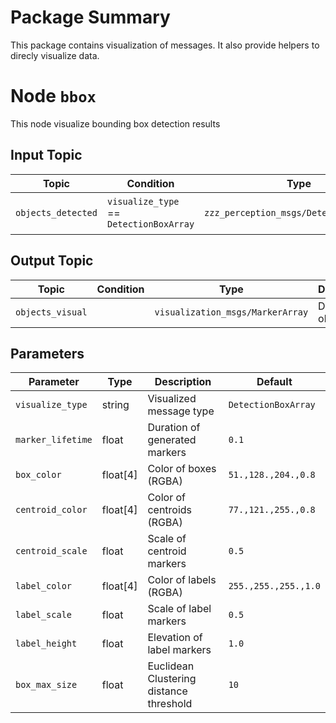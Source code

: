 # Package Summary
This package contains visualization of messages. It also provide helpers to direcly visualize data.

# Node `bbox`
This node visualize bounding box detection results

## Input Topic
|Topic|Condition|Type|Description|
|---|---|---|---|
|`objects_detected`|`visualize_type` == `DetectionBoxArray`|`zzz_perception_msgs/DetectionBoxArray`|Input detection result|
## Output Topic
|Topic|Condition|Type|Description|
|---|---|---|---|
|`objects_visual`||`visualization_msgs/MarkerArray`|Detected objects|
## Parameters
|Parameter|Type|Description|Default|
|---|---|---|---|
|`visualize_type`|string|Visualized message type|`DetectionBoxArray`|
|`marker_lifetime`|float|Duration of generated markers|`0.1`|
|`box_color`|float[4]|Color of boxes (RGBA)|`51.,128.,204.,0.8`|
|`centroid_color`|float[4]|Color of centroids (RGBA)|`77.,121.,255.,0.8`|
|`centroid_scale`|float|Scale of centroid markers|`0.5`|
|`label_color`|float[4]|Color of labels (RGBA)|`255.,255.,255.,1.0`|
|`label_scale`|float|Scale of label markers|`0.5`|
|`label_height`|float|Elevation of label markers|`1.0`|
|`box_max_size`|float|Euclidean Clustering distance threshold|`10`|
